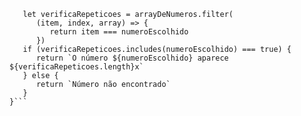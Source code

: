 ```function contaOcorrencias(arrayDeNumeros, numeroEscolhido) {
   let verificaRepeticoes = arrayDeNumeros.filter(
      (item, index, array) => {
         return item === numeroEscolhido
      })
   if (verificaRepeticoes.includes(numeroEscolhido) === true) {
      return `O número ${numeroEscolhido} aparece ${verificaRepeticoes.length}x`
   } else {
      return `Número não encontrado`
   }
}```